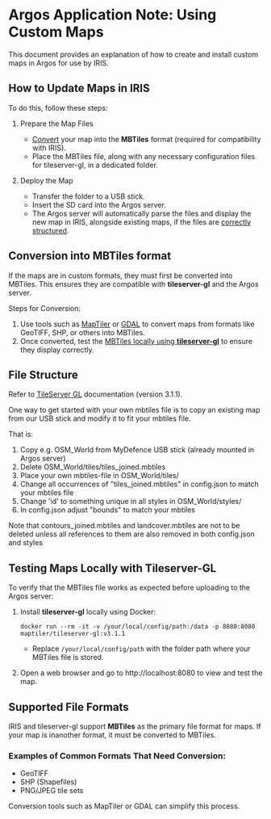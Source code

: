 # Argos Application Note: Using Custom Maps

This document provides an explanation of how to create and install custom maps
in Argos for use by IRIS.

## How to Update Maps in IRIS

To do this, follow these steps:

1. Prepare the Map Files

    - [Convert](#conversion-into-mbtiles-format) your map into the **MBTiles**
      format (required for compatibility with IRIS).
    - Place the MBTiles file, along with any necessary configuration files for
      tileserver-gl, in a dedicated folder.

2. Deploy the Map
    - Transfer the folder to a USB stick.
    - Insert the SD card into the Argos server.
    - The Argos server will automatically parse the files and display the new
      map in IRIS, alongside existing maps, if the files are [correctly
      structured](#file-structure).

## Conversion into **MBTiles** format

If the maps are in custom formats, they must first be converted into MBTiles.
This ensures they are compatible with **tileserver-gl** and the Argos server.

Steps for Conversion:

1. Use tools such as [MapTiler] or [GDAL] to convert maps from formats like
   GeoTIFF, SHP, or others into MBTiles.
2. Once converted, test the [MBTiles locally using
   **tileserver-gl**](#testing-maps-locally-with-tileserver-gl) to ensure they
   display correctly.

## File Structure

Refer to [TileServer GL] documentation (version 3.1.1).

One way to get started with your own mbtiles file is to copy an existing map
from our USB stick and modify it to fit your mbtiles file.

That is:

1. Copy e.g. OSM_World from MyDefence USB stick (already mounted in Argos server)
2. Delete OSM_World/tiles/tiles_joined.mbtiles
3. Place your own mbtiles-file in OSM_World/tiles/
4. Change all occurrences of "tiles_joined.mbtiles" in config.json to match your mbtiles file
5. Change 'id' to something unique in all styles in OSM_World/styles/
6. In config.json adjust "bounds" to match your mbtiles

Note that contours_joined.mbtiles and landcover.mbtiles are not to be deleted
unless all references to them are also removed in both config.json and styles

## Testing Maps Locally with Tileserver-GL

To verify that the MBTiles file works as expected before uploading to the Argos server:

1.  Install **tileserver-gl** locally using Docker:

        docker run --rm -it -v /your/local/config/path:/data -p 8080:8080 maptiler/tileserver-gl:v3.1.1

    -   Replace `/your/local/config/path` with the folder path where your MBTiles file is stored.

2.  Open a web browser and go to http://localhost:8080 to view and test the map.

## Supported File Formats

IRIS and tileserver-gl support **MBTiles** as the primary file format for maps.
If your map is inanother format, it must be converted to MBTiles.

### Examples of Common Formats That Need Conversion:

-   GeoTIFF
-   SHP (Shapefiles)
-   PNG/JPEG tile sets

Conversion tools such as MapTiler or GDAL can simplify this process.

[MapTiler]: https://www.maptiler.com/
[GDAL]: https://gdal.org/en/stable/
[TileServer GL]: https://tileserver.readthedocs.io/en/latest/
